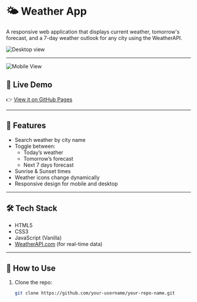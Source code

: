 # 🌤️ Weather App

A responsive web application that displays current weather, tomorrow's forecast, and a 7-day weather outlook for any city using the WeatherAPI.

![Desktop view](./images/Screenshot-2025-07-25-192355)

---

![Mobile View](./images/Screenshot-2025-07-25-192355)


## 🚀 Live Demo

👉 [View it on GitHub Pages](https://vanshhub.github.io/Weather-App/)

---

## 📌 Features

- Search weather by city name
- Toggle between:
  - Today’s weather
  - Tomorrow’s forecast
  - Next 7 days forecast
- Sunrise & Sunset times
- Weather icons change dynamically
- Responsive design for mobile and desktop

---

## 🛠️ Tech Stack

- HTML5
- CSS3
- JavaScript (Vanilla)
- [WeatherAPI.com](https://www.weatherapi.com/) (for real-time data)

---

## 🔧 How to Use

1. Clone the repo:
   ```bash
   git clone https://github.com/your-username/your-repo-name.git
